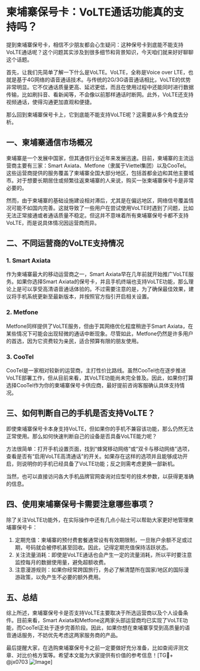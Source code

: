 # 柬埔寨保号卡：VoLTE通话功能真的支持吗？

提到柬埔寨保号卡，相信不少朋友都会心生疑问：这种保号卡到底能不能支持VoLTE通话呢？这个问题其实涉及到很多细节和背景知识，今天咱们就来好好聊聊这个话题。

首先，让我们先简单了解一下什么是VoLTE。VoLTE，全称是Voice over LTE，也就是基于4G网络的语音通话技术。与传统的2G/3G语音通话相比，VoLTE的优势非常明显。它不仅通话质量更高、延迟更低，而且在使用过程中还能同时进行数据传输，比如刷抖音、看新闻等，不会像以前那样通话时断网。此外，VoLTE还支持视频通话，使得沟通更加直观和便捷。

那么回到柬埔寨保号卡上，它到底能不能支持VoLTE呢？这需要从多个角度去分析。

## 一、柬埔寨通信市场概况

柬埔寨是一个发展中国家，但其通信行业近年来发展迅速。目前，柬埔寨的主流运营商主要有三家：Smart Axiata、Metfone（隶属于Viettel集团）以及CooTel。这些运营商提供的服务覆盖了柬埔寨全国大部分地区，包括首都金边和其他主要城市。对于想要长期居住或频繁往返柬埔寨的人来说，购买一张柬埔寨保号卡是非常必要的。

然而，由于柬埔寨的基础设施建设相对滞后，尤其是在偏远地区，网络信号覆盖情况可能不如国内完善。这就导致了一些用户在尝试使用VoLTE时遇到了问题，比如无法正常接通或者通话质量不稳定。但这并不意味着所有柬埔寨保号卡都不支持VoLTE，而是说具体情况因运营商而异。

## 二、不同运营商的VoLTE支持情况

### 1. Smart Axiata
作为柬埔寨最大的移动运营商之一，Smart Axiata早在几年前就开始推广VoLTE服务。如果你选择Smart Axiata的保号卡，并且手机终端也支持VoLTE功能，那么理论上是可以享受高清语音通话体验的。不过需要注意的是，为了确保最佳效果，建议将手机系统更新至最新版本，并按照官方指引开启相关设置。

### 2. Metfone
Metfone同样提供了VoLTE服务，但由于其网络优化程度稍逊于Smart Axiata，在某些情况下可能会出现轻微的通话中断现象。尽管如此，Metfone仍然是许多用户的首选，因为它资费较为亲民，适合预算有限的朋友使用。

### 3. CooTel
CooTel是一家相对较新的运营商，主打性价比路线。虽然CooTel也在逐步推进VoLTE部署工作，但从目前来看，其VoLTE功能尚未完全普及。因此，如果你打算选择CooTel作为你的柬埔寨保号卡供应商，最好提前咨询客服确认具体支持情况。

## 三、如何判断自己的手机是否支持VoLTE？

即使柬埔寨保号卡本身支持VoLTE，但如果你的手机不兼容该功能，那么仍然无法正常使用。那么如何快速判断自己的设备是否具备VoLTE能力呢？

方法很简单：打开手机设置页面，找到“蜂窝移动网络”或“双卡与移动网络”选项，查看是否有“启用VoLTE高清通话”的开关。如果存在这样的选项并且能够成功开启，则说明你的手机已经具备了VoLTE功能；反之则需考虑更换一部新机。

当然，也可以直接访问各大手机品牌官网查询对应型号的技术参数，以获得更准确的信息。

## 四、使用柬埔寨保号卡需要注意哪些事项？

除了关注VoLTE功能外，在实际操作中还有几点小贴士可以帮助大家更好地管理柬埔寨保号卡：

1. 定期充值：柬埔寨的预付费套餐通常设有有效期限制，一旦账户余额不足或过期，号码就会被停机甚至回收。因此，记得定期充值保持活跃状态。
2. 关注流量消耗：即使是VoLTE通话也会产生一定的流量消耗，所以平时要注意监控每月的数据使用量，避免超额收费。
3. 注意漫游规则：如果你经常跨国旅行，务必了解清楚所在国家/地区的国际漫游政策，以免产生不必要的额外费用。

## 五、总结

综上所述，柬埔寨保号卡是否支持VoLTE主要取决于所选运营商以及个人设备条件。目前来看，Smart Axiata和Metfone这两家头部运营商均已实现了VoLTE功能，而CooTel正处于逐步完善阶段。因此，如果你想在柬埔寨享受到高质量的语音通话服务，不妨优先考虑这两家服务商的产品。

最后提醒大家，在选购柬埔寨保号卡之前一定要做好充分准备，比如查阅评测文章、对比价格方案等。希望本文能为大家提供有价值的参考信息！[TG💪+ @jx0703 ![Image](https://github.com/user-attachments/assets/dbca1d08-cadb-493c-b0ec-ad6f7a83f270)]